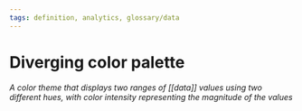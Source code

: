 ```yaml
---
tags: definition, analytics, glossary/data
---
```

#  Diverging color palette
*A color theme that displays two ranges of [[data]] values using two different hues, with color intensity representing the magnitude of the values*